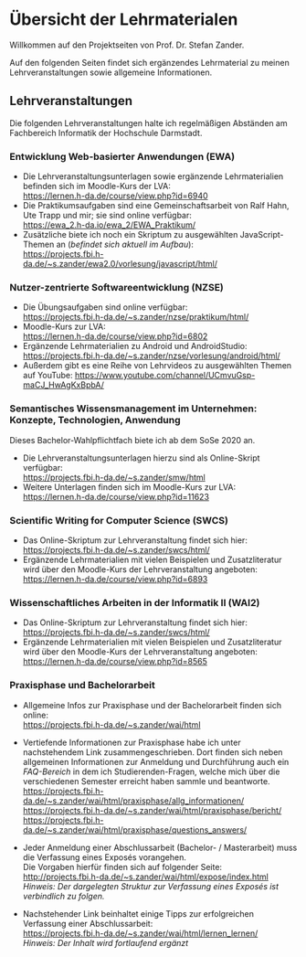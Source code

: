 # Übersicht der Lehrmaterialen

Willkommen auf den Projektseiten von Prof. Dr. Stefan Zander. 

Auf den folgenden Seiten findet sich ergänzendes Lehrmaterial zu meinen Lehrveranstaltungen sowie allgemeine Informationen.

## Lehrveranstaltungen

Die folgenden Lehrveranstaltungen halte ich regelmäßigen Abständen am Fachbereich Informatik der Hochschule Darmstadt.


### Entwicklung Web-basierter Anwendungen (EWA)
* Die Lehrveranstaltungsunterlagen sowie ergänzende Lehrmaterialien befinden sich im Moodle-Kurs der LVA:  
    <https://lernen.h-da.de/course/view.php?id=6940>
* Die Praktikumsaufgaben sind eine Gemeinschaftsarbeit von Ralf Hahn, Ute Trapp und mir; sie sind online verfügbar:  
    <https://ewa_2.h-da.io/ewa_2/EWA_Praktikum/>
* Zusätzliche biete ich noch ein Skriptum zu ausgewählten JavaScript-Themen an (_befindet sich aktuell im Aufbau_):  
    <https://projects.fbi.h-da.de/~s.zander/ewa2.0/vorlesung/javascript/html/>



### Nutzer-zentrierte Softwareentwicklung (NZSE)

* Die Übungsaufgaben sind online verfügbar:  
    <https://projects.fbi.h-da.de/~s.zander/nzse/praktikum/html/>
* Moodle-Kurs zur LVA:  
    <https://lernen.h-da.de/course/view.php?id=6802>
* Ergänzende Lehrmaterialien zu Android und AndroidStudio:   
    <https://projects.fbi.h-da.de/~s.zander/nzse/vorlesung/android/html/>
* Außerdem gibt es eine Reihe von Lehrvideos zu ausgewählten Themen auf YouTube:
    <https://www.youtube.com/channel/UCmvuGsp-maCJ_HwAgKxBpbA/>



### Semantisches Wissensmanagement im Unternehmen: Konzepte, Technologien, Anwendung

Dieses Bachelor-Wahlpflichtfach biete ich ab dem SoSe 2020 an.

* Die Lehrveranstaltungsunterlagen hierzu sind als Online-Skript verfügbar:  
    <https://projects.fbi.h-da.de/~s.zander/smw/html>
* Weitere Unterlagen finden sich im Moodle-Kurs zur LVA:  
    <https://lernen.h-da.de/course/view.php?id=11623>



### Scientific Writing for Computer Science (SWCS)
* Das Online-Skriptum zur Lehrveranstaltung findet sich hier:  
    <https://projects.fbi.h-da.de/~s.zander/swcs/html/>
* Ergänzende Lehrmaterialien mit vielen Beispielen und Zusatzliteratur wird über den Moodle-Kurs der Lehrveranstaltung angeboten:  
    <https://lernen.h-da.de/course/view.php?id=6893>


### Wissenschaftliches Arbeiten in der Informatik II (WAI2)

* Das Online-Skriptum zur Lehrveranstaltung findet sich hier:  
    <https://projects.fbi.h-da.de/~s.zander/swcs/html/>
* Ergänzende Lehrmaterialien mit vielen Beispielen und Zusatzliteratur wird über den Moodle-Kurs der Lehrveranstaltung angeboten:  
    <https://lernen.h-da.de/course/view.php?id=8565>



### Praxisphase und Bachelorarbeit
* Allgemeine Infos zur Praxisphase und der Bachelorarbeit finden sich online:  
    <https://projects.fbi.h-da.de/~s.zander/wai/html>

* Vertiefende Informationen zur Praxisphase habe ich unter nachstehendem Link zusammengeschrieben. 
    Dort finden sich neben allgemeinen Informationen zur Anmeldung und Durchführung auch ein *FAQ-Bereich* in dem ich Studierenden-Fragen, welche mich über die verschiedenen Semester erreicht haben sammle und beantworte.  
    <https://projects.fbi.h-da.de/~s.zander/wai/html/praxisphase/allg_informationen/>  
    <https://projects.fbi.h-da.de/~s.zander/wai/html/praxisphase/bericht/>  
    <https://projects.fbi.h-da.de/~s.zander/wai/html/praxisphase/questions_answers/>

* Jeder Anmeldung einer Abschlussarbeit (Bachelor- / Masterarbeit) muss die Verfassung eines Exposés vorangehen.  
    Die Vorgaben hierfür finden sich auf folgender Seite:  
    <http://projects.fbi.h-da.de/~s.zander/wai/html/expose/index.html>  
    *Hinweis: Der dargelegten Struktur zur Verfassung eines Exposés ist verbindlich zu folgen.*

* Nachstehender Link beinhaltet einige Tipps zur erfolgreichen Verfassung einer Abschlussarbeit:  
    <https://projects.fbi.h-da.de/~s.zander/wai/html/lernen_lernen/>  
    _Hinweis: Der Inhalt wird fortlaufend ergänzt_

